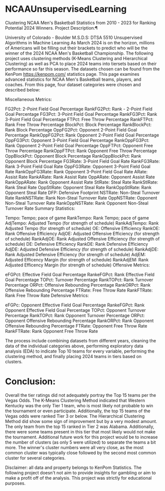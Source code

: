 # NCAAUnsupervisedLearning
Clustering NCAA Men's Basketball Statistics from 2010 - 2023 for Ranking Potential 2024 Winners.
Project Description:¶

University of Colorado - Boulder M.S.D.S: DTSA 5510 Unsupervised Algorithms in Machine Learning
As March 2024 is on the horizon, millions of Americans will be filling out their brackets to predict who will be the winner of the 2024 NCAA Men's Basketball Championship. The following project uses clustering methods (K-Means Clustering and Hierarchical Clustering) as well as PCA to place 2024 teams into tiersets based on their performance so far this season. The datasets chosen can be found from the KenPom https://kenpom.com/ statistics page. This page examines advanced statistics for NCAA Men's Basketball teams, players, and coaches. From this page, four dataset categories were chosen and described below:

Miscellaneous Metrics:

FG2Pct: 2-Point Field Goal Percentage
RankFG2Pct: Rank - 2-Point Field Goal Percentage
FG3Pct: 3-Point Field Goal Percentage
RankFG3Pct: Rank 3-Point Field Goal Percentage
FTPct: Free Throw Percentage
RankFTPct: Rank Free Throw Percentage
BlockPct: Block Percentage
RankBlockPct: Rank Block Percentage
OppFG2Pct: Opponent 2-Point Field Goal Percentage
RankOppFG2Pct: Rank Opponent 2-Point Field Goal Percentage
OppFG3Pct: Opponent 3-Point Field Goal Percentage
RankOppFG3Pct: Rank Opponent 2-Point Field Goal Percentage
OppFTPct: Opponent Free Throw Percentage
RankOppFTPct: Rank Opponent Free Throw Percentage
OppBlockPct: Opponent Block Percentage
RankOppBlockPct: Rank Opponent Block Percentage
FG3Rate: 3-Point Field Goal Rate
RankFG3Rate: Rank 3-Point Field Goal Rate
OppFG3Rate: Opponent 3-Point Field Goal Rate
RankOppFG3Rate: Rank Opponent 3-Point Field Goal Rate
ARate: Assist Rate
RankARate: Rank Assist Rate
OppARate: Opponent Assist Rate
RankOppARate: Rank Opponent Assist Rate
StlRate: Steal Rate
RankStlRate: Rank Steal Rate
OppStlRate: Opponent Steal Rate
RankOppStlRate: Rank Opponent Steal Rate
DFP: Defensive Footprint
NSTRate: Non-Steal Turnover Rate
RankNSTRate: Rank Non-Steal Turnover Rate
OppNSTRate: Opponent Non-Steal Turnover Rate
RankOppNSTRate: Rank Opponent Non-Steal Turnover Rate
Summary Statistics:

Tempo: Tempo; pace of game
RankTempo: Rank Tempo; pace of game
AdjTempo: Adjusted Tempo (for strength of schedule)
RankAdjTempo: Rank Adjusted Tempo (for strength of schedule)
OE: Offensive Efficiency
RankOE: Rank Offensive Efficiency
AdjOE: Adjusted Offensive Efficiency (for strength of schedule)
RankAdjOE: Rank Adjusted Offensive Efficiency (for strength of schedule)
DE: Defensive Efficiency
RankDE: Rank Defensive Efficiency
AdjDE: Adjusted Defensive Efficiency (for strength of schedule)
RankAdjDE: Rank Adjusted Defensive Efficiency (for strength of schedule)
AdjEM: Adjusted Efficency Margin (for strength of schedule)
RankAdjEM: Rank Adjusted Efficency Margin (for strength of schedule)
Offensive Metrics:

eFGPct: Effective Field Goal Percentage
RankeFGPct: Rank Effective Field Goal Percentage
TOPct: Turnover Percentage
RankTOPct: Rank Turnover Percentage
ORPct: Offensive Rebounding Percentage
RankORPct: Rank Offensive Rebounding Percentage
FTRate: Free Throw Rate
RankFTRate: Rank Free Throw Rate
Defensive Metrics:

eFGPc: Opponent Effective Field Goal Percentage
RankeFGPct: Rank Opponent Effective Field Goal Percentage
TOPct: Opponent Turnover Percentage
RankTOPct: Rank Opponent Turnover Percentage
ORPct: Opponent Offensive Rebounding Percentage
RankORPct: Rank Opponent Offensive Rebounding Percentage
FTRate: Opponent Free Throw Rate
RankFTRate: Rank Opponent Free Throw Rate

The process include combining datasets from different years, cleaning the data of the individual categories above, performing exploratory data analysis (EDA) to indicate Top 10 teams for every variable, performing the clustering method, and finally placing 2024 teams in tiers based on clusters.

# Conclusion:
Overall the tier ratings did not adequately portray the Top 15 teams per the Vegas Odds. The K-Means Clustering Method indicated that Western Kentucky was the only Tier 1 team, who is most likely not probable to win the tournament or even participate. Additionally, the top 15 teams of the Vegas odds were ranked Tier 3 or below. The Hierarchical Clustering Method did show some sign of improvement but by a very modest amount. The only team from the top 15 ranked in Tier 2 was Alabama. Additionally, there were some teams present in this tier that most likely would not make the tournament. Additional future work for this project would be to increase the number of clusters (as only 5 were utilized) to separate the teams a bit more. The winner's cluster numbers were all very close, as the most common cluster was typically close followed by the second most common cluster for several categories. 

Disclaimer: all data and property belongs to KenPom Statistics. The following project doesn't not aim to provide insights for gambling or aim to make a profit off of the analysis. This project was strictly for educational purposes.
